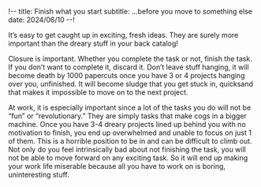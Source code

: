 !--
title: Finish what you start
subtitle: ...before you move to something else
date: 2024/06/10
--!

It’s easy to get caught up in exciting, fresh ideas. They are surely more important than the dreary stuff in your back catalog!

Closure is important. Whether you complete the task or not, finish the task. If you don’t want to complete it, discard it. Don’t leave stuff hanging, it will become death by 1000 papercuts once you have 3 or 4 projects hanging over you, unfinished. It will become sludge that you get stuck in, quicksand that makes it impossible to move on to the next project.

At work, it is especially important since a lot of the tasks you do will not be “fun” or “revolutionary.” They are simply tasks that make cogs in a bigger machine. Once you have 3-4 dreary projects lined up behind you with no motivation to finish, you end up overwhelmed and unable to focus on just 1 of them. This is a horrible position to be in and can be difficult to climb out. Not only do you feel intrinsically bad about not finishing the task, you will not be able to move forward on any exciting task. So it will end up making your work life miserable because all you have to work on is boring, uninteresting stuff.